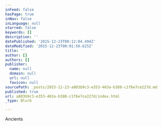 ```yaml
---
inFeed: false
hasPage: true
inNav: false
inLanguage: null
starred: false
keywords: []
description: ''
datePublished: '2015-12-23T00:12:04.494Z'
dateModified: '2015-12-23T00:01:56.625Z'
title: ''
author: []
authors: []
publisher:
  name: null
  domain: null
  url: null
  favicon: null
sourcePath: _posts/2015-12-23-a803b9c3-e353-463a-b388-c1f6e7ce227d.md
published: true
url: a803b9c3-e353-463a-b388-c1f6e7ce227d/index.html
_type: Blurb

---
```

Ancients